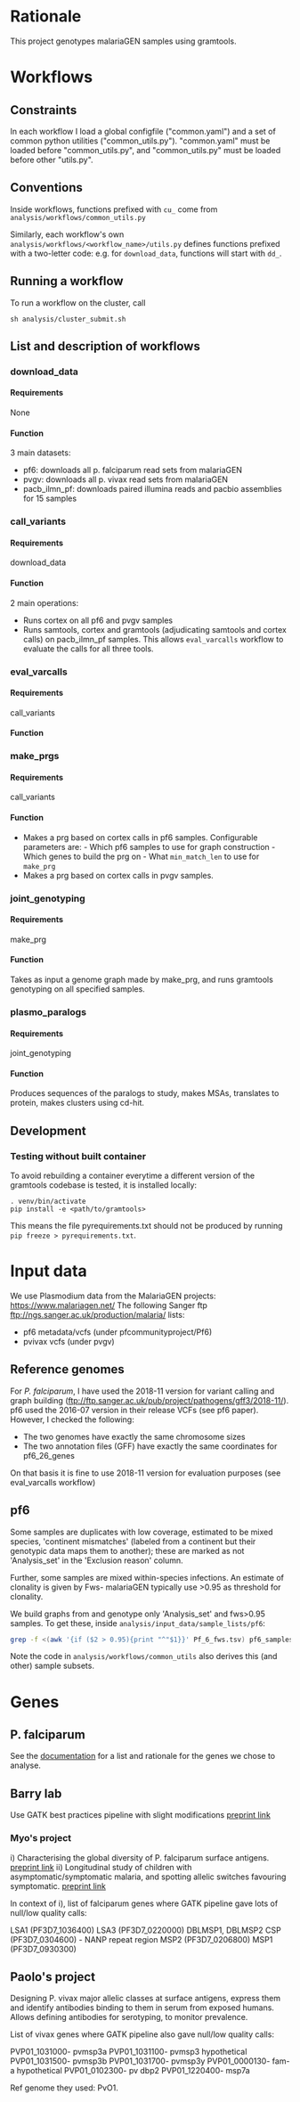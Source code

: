 # Rationale

This project genotypes malariaGEN samples using gramtools.

# Workflows

## Constraints

In each workflow I load a global configfile ("common.yaml") and a set of common python utilities ("common_utils.py"). "common.yaml" must be loaded before "common_utils.py", and "common_utils.py" must be loaded before other "utils.py".

## Conventions

Inside workflows, functions prefixed with `cu_` come from `analysis/workflows/common_utils.py`

Similarly, each workflow's own `analysis/workflows/<workflow_name>/utils.py` defines functions prefixed with a two-letter code: e.g. for `download_data`, functions will start with `dd_`.


## Running a workflow

To run a workflow on the cluster, call
```
sh analysis/cluster_submit.sh
```

## List and description of workflows

### download_data

#### Requirements

None

#### Function
3 main datasets:

  * pf6: downloads all p. falciparum read sets from malariaGEN
  * pvgv: downloads all p. vivax read sets from malariaGEN
  * pacb_ilmn_pf: downloads paired illumina reads and pacbio assemblies for 15 samples


### call_variants

#### Requirements

download_data

#### Function

2 main operations:

   * Runs cortex on all pf6 and pvgv samples
   * Runs samtools, cortex and gramtools (adjudicating samtools and cortex calls) on pacb_ilmn_pf samples. This allows `eval_varcalls` workflow to evaluate the calls for all three tools.

### eval_varcalls

#### Requirements

call_variants

#### Function


### make_prgs

#### Requirements 

call_variants

#### Function

* Makes a prg based on cortex calls in pf6 samples. Configurable parameters are:
       - Which pf6 samples to use for graph construction
       - Which genes to build the prg on
       - What `min_match_len` to use for `make_prg`
* Makes a prg based on cortex calls in pvgv samples.

### joint_genotyping

#### Requirements

make_prg

#### Function

Takes as input a genome graph made by make_prg, and runs gramtools genotyping on all specified samples.

### plasmo_paralogs

#### Requirements

joint_genotyping

#### Function

Produces sequences of the paralogs to study, makes MSAs, translates to protein, makes clusters using cd-hit.


## Development

### Testing without built container
To avoid rebuilding a container everytime a different version of the gramtools codebase is tested, it is installed locally:

```
. venv/bin/activate
pip install -e <path/to/gramtools>
```

This means the file pyrequirements.txt should not be produced by running `pip freeze > pyrequirements.txt`.


# Input data

We use Plasmodium data from the MalariaGEN projects: https://www.malariagen.net/ 
The following Sanger ftp ftp://ngs.sanger.ac.uk/production/malaria/ lists:
  - pf6 metadata/vcfs (under pfcommunityproject/Pf6)
  - pvivax vcfs (under pvgv)

## Reference genomes

For *P. falciparum*, I have used the 2018-11 version for variant calling and graph building (ftp://ftp.sanger.ac.uk/pub/project/pathogens/gff3/2018-11/). pf6 used the 2016-07 version in their release VCFs (see pf6 paper). However, I checked the following:

* The two genomes have exactly the same chromosome sizes
* The two annotation files (GFF) have exactly the same coordinates for pf6_26_genes

On that basis it is fine to use 2018-11 version for evaluation purposes (see eval_varcalls workflow)

## pf6

Some samples are duplicates with low coverage, estimated to be mixed species, 'continent mismatches'
(labeled from a continent but their genotypic data maps them to another); these are marked as not 'Analysis_set' in the
'Exclusion reason' column. 

Further, some samples are mixed within-species infections. An estimate of clonality is
given by Fws- malariaGEN typically use >0.95 as threshold for clonality.

We build graphs from and genotype only 'Analysis_set' and fws>0.95 samples.
To get these, inside `analysis/input_data/sample_lists/pf6`:
```sh
grep -f <(awk '{if ($2 > 0.95){print "^"$1}}' Pf_6_fws.tsv) pf6_samples.tsv | grep "Analysis_set" | cat <(head -n1 pf6_samples.tsv) - > analysis_set_fws95.tsv
```
Note the code in `analysis/workflows/common_utils` also derives this (and other) sample subsets.

# Genes

## P. falciparum

See the [documentation](docs/pf_genes.pdf) for a list and rationale for the genes we chose to analyse.

## Barry lab

Use GATK best practices pipeline with slight modifications [preprint link][myo_1]

### Myo's project

i) Characterising the global diversity of P. falciparum surface antigens. [preprint link][myo_1]
ii) Longitudinal study of children with asymptomatic/symptomatic malaria,
and spotting allelic switches favouring symptomatic. [preprint link](https://www.medrxiv.org/content/10.1101/2020.09.16.20196253v1)

In context of i), list of falciparum genes where GATK pipeline gave lots of null/low quality calls:

LSA1 (PF3D7_1036400)
LSA3 (PF3D7_0220000)
DBLMSP1, DBLMSP2
CSP (PF3D7_0304600) - NANP repeat region
MSP2 (PF3D7_0206800) 
MSP1 (PF3D7_0930300)


## Paolo's project

Designing P. vivax major allelic classes at surface antigens, express them and identify antibodies binding to them in serum from exposed humans. Allows defining antibodies for serotyping, to monitor prevalence.

List of vivax genes where GATK pipeline also gave null/low quality calls:

PVP01_1031000- pvmsp3a
PVP01_1031100- pvmsp3 hypothetical
PVP01_1031500- pvmsp3b 
PVP01_1031700- pvmsp3y
PVP01_0000130- fam-a hypothetical
PVP01_0102300- pv dbp2
PVP01_1220400- msp7a

Ref genome they used: PvO1.


[myo_1]: https://app.box.com/s/105k1utbcqskclnghhobu1c2cgpgcdmk
